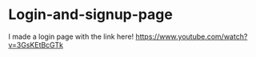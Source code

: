 # Login-and-signup-page
I made a login page with the link here! https://www.youtube.com/watch?v=3GsKEtBcGTk
